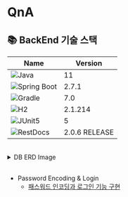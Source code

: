 # QnA

## 📚 BackEnd 기술 스택

| Name   | Version |
| ------ | ------- |
| <img alt="Java" src="https://img.shields.io/badge/java-007396?style=for-the-badge&logo=java&logoColor=white"> | 11 |
| <img alt="Spring Boot" src="https://img.shields.io/badge/springboot-6DB33F?style=for-the-badge&logo=springboot&logoColor=white"> | 2.7.1 |
| <img alt="Gradle" src="https://img.shields.io/badge/gradle-02303A?style=for-the-badge&logo=gradle&logoColor=white"> | 7.0 |
| <img  alt="H2" src="https://img.shields.io/badge/H2-09476b?style=for-the-badge&logo=Databricks&logoColor=white"> | 2.1.214 |
| <img  alt="JUnit5" src="https://img.shields.io/badge/JUnit5-25A162?style=for-the-badge&logo=JUnit5&logoColor=white"> | 5 |
| <img  alt="RestDocs" src="https://img.shields.io/badge/RestDocs-8CA1AF?style=for-the-badge&logo=Read the Docs&logoColor=white"> | 2.0.6 RELEASE |


</br>

<details>
<summary>DB ERD Image</summary>

![image](https://user-images.githubusercontent.com/53131108/178420686-b18b2e8b-14eb-4372-b668-2fc92e6d984d.png)

</details>

</br>

- Password Encoding & Login
  - [패스워드 인코딩과 로그인 기능 구현](https://github.com/sedin2/QnA/wiki/Login)
